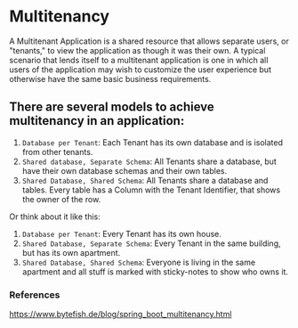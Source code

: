 # Multitenancy

A Multitenant Application is a shared resource that allows separate users, or "tenants," to view the application as
though it was their own. A typical scenario that lends itself to a multitenant application is one in which all users of
the application may wish to customize the user experience but otherwise have the same basic business requirements.

## There are several models to achieve multitenancy in an application:

1. `Database per Tenant`: Each Tenant has its own database and is isolated from other tenants.
2. `Shared database, Separate Schema`: All Tenants share a database, but have their own database schemas and their own
   tables.
3. `Shared Database, Shared Schema`: All Tenants share a database and tables. Every table has a Column with the Tenant
   Identifier, that shows the owner of the row.

Or think about it like this:

1. `Database per Tenant`: Every Tenant has its own house.
2. `Shared Database, Separate Schema`: Every Tenant in the same building, but has its own apartment.
3. `Shared Database, Shared Schema`: Everyone is living in the same apartment and all stuff is marked with sticky-notes
   to show who owns it.

### References

https://www.bytefish.de/blog/spring_boot_multitenancy.html